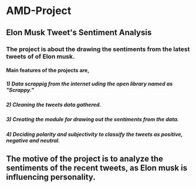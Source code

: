 # AMD-Project
## Elon Musk Tweet's Sentiment Analysis
### The project is about the drawing the sentiments from the latest tweets of of Elon musk.
#### Main features of the projects are,
##### 1) Data scrappig from the internet uding the open library named as "Scrappy."
##### 2) Cleaning the tweets data gathered.
##### 3) Creating the module for drawing out the sentiments from the data.
##### 4) Deciding polarity and subjectivity to classify the tweets as positive, negative and neutral.

## The motive of the project is to analyze the sentiments of the recent tweets, as Elon musk is influencing personality.
